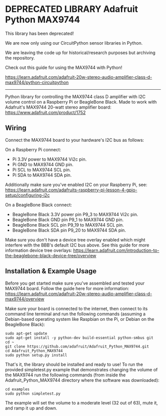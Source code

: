 # DEPRECATED LIBRARY Adafruit Python MAX9744

This library has been deprecated!

We are now only using our CircuitPython sensor libraries in Python.

We are leaving the code up for historical/research purposes but archiving the
repository.

Check out this guide for using the MAX9744 with Python!

https://learn.adafruit.com/adafruit-20w-stereo-audio-amplifier-class-d-max9744/python-circuitpython

----

Python library for controlling the MAX9744 class D amplifier with I2C volume
control on a Raspberry Pi or BeagleBone Black.  Made to work with Adafruit's
MAX9744 20-watt stereo amplifier board: https://www.adafruit.com/product/1752

## Wiring

Connect the MAX9744 board to your hardware's I2C bus as follows:

On a Raspberry Pi connect:
*   Pi 3.3V power to MAX9744 Vi2c pin.
*   Pi GND to MAX9744 GND pin.
*   Pi SCL to MAX9744 SCL pin.
*   Pi SDA to MAX9744 SDA pin.

Additionally make sure you've enabled I2C on your Raspberry Pi, see:
https://learn.adafruit.com/adafruits-raspberry-pi-lesson-4-gpio-setup/configuring-i2c

On a BeagleBone Black connect:
*   BeagleBone Black 3.3V power pin P9_3 to MAX9744 Vi2c pin.
*   BeagleBone Black GND pin P9_1 to MAX9744 GND pin.
*   BeagleBone Black SCL pin P9_19 to MAX9744 SCL pin.
*   BeagleBone Black SDA pin P9_20 to MAX9744 SDA pin.

Make sure you don't have a device tree overlay enabled which might interfere with
the BBB's default I2C bus above.  See this guide for more information device tree
overlays:
https://learn.adafruit.com/introduction-to-the-beaglebone-black-device-tree/overview

## Installation & Example Usage

Before you get started make sure you've assembled and tested your MAX9744 board.
Follow the guide here for more information:
https://learn.adafruit.com/adafruit-20w-stereo-audio-amplifier-class-d-max9744/overview

Make sure your board is connected to the internet, then connect to its command
line terminal and run the following commands (assuming a Debian-based operating
system like Raspbian on the Pi, or Debian on the BeagleBone Black):

    sudo apt-get update
    sudo apt-get install -y python-dev build-essential python-smbus git
    cd ~
    git clone https://github.com/adafruit/Adafruit_Python_MAX9744.git
    cd Adafruit_Python_MAX9744
    sudo python setup.py install

That's it, the library should be installed and ready to use!  To run the
provided simpletest.py example that demonstrates changing the volume of the MAX9744
run the following commands (from inside the Adafruit_Python_MAX9744 directory
where the software was downloaded):

    cd examples
    sudo python simpletest.py

The example will set the volume to a moderate level (32 out of 63), mute it,
and ramp it up and down.
